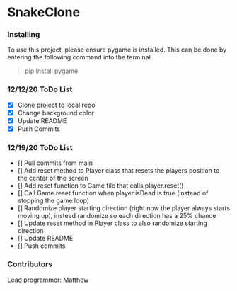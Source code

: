 # SnakeClone


### Installing 
To use this project, please ensure pygame is installed.
This can be done by entering the following command into the terminal
> pip install pygame


### 12/12/20 ToDo List
- [x] Clone project to local repo
- [x] Change background color
- [x] Update README
- [x] Push Commits

### 12/19/20 ToDo List
- [] Pull commits from main
- [] Add reset method to Player class that resets the players position to the center of the screen
- [] Add reset function to Game file that calls player.reset()
- [] Call Game reset function when player.isDead is true (instead of stopping the game loop)
- [] Randomize player starting direction (right now the player always starts moving up), instead randomize so each direction has a 25% chance
- [] Update reset method in Player class to also randomize starting direction
- [] Update README
- [] Push commits

### Contributors
Lead programmer: Matthew